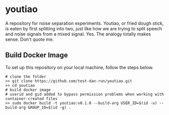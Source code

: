# youtiao
A repository for noise separation experiments. Youtiao, or fried dough stick, is eaten by first splitting into two, just like how we are trying to split speech and noise signals from a mixed signal. Yes. The analogy totally makes sense. Don't quote me. 

## Build Docker Image
To set up this repository on your local machine, follow the steps below.

```shell
# clone the folder
>> git clone https://github.com/test-dan-run/youtiao.git
>> cd youtiao
# build docker image
# userid and gid added to bypass permission problems when working with container-created files
>> sudo docker build -t youtiao:v0.1.0 --build-arg USER_ID=$(id -u) --build-arg GROUP_ID=$(id -g) .
```